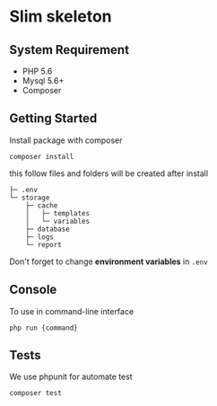 # Slim skeleton

## System Requirement
- PHP 5.6
- Mysql 5.6+
- Composer

## Getting Started
Install package with composer

```
composer install
```
this follow files and folders will be created after install

```
├─ .env
└─ storage
    ├─ cache
    │   ├─ templates
    │   └─ variables
    ├─ database
    ├─ logs
    └─ report
```
Don't forget to change __environment variables__ in `.env`

## Console

To use in command-line interface

```
php run {command}
```

## Tests

We use phpunit for automate test

```
composer test

```
